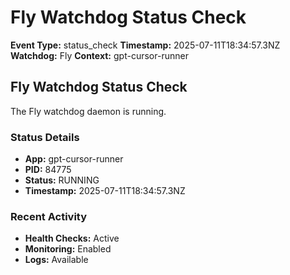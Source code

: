 # Fly Watchdog Status Check

**Event Type:** status_check
**Timestamp:** 2025-07-11T18:34:57.3NZ
**Watchdog:** Fly
**Context:** gpt-cursor-runner


## Fly Watchdog Status Check

The Fly watchdog daemon is running.

### Status Details
- **App:** gpt-cursor-runner
- **PID:** 84775
- **Status:** RUNNING
- **Timestamp:** 2025-07-11T18:34:57.3NZ

### Recent Activity
- **Health Checks:** Active
- **Monitoring:** Enabled
- **Logs:** Available


